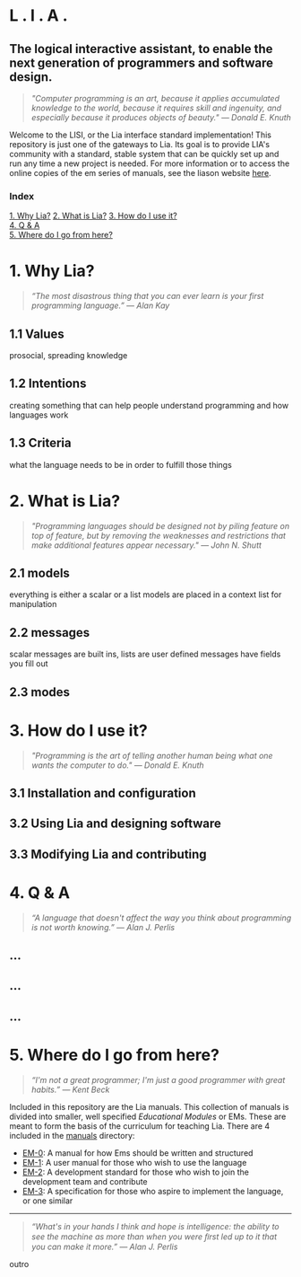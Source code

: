 # L . I . A .
## The logical interactive assistant, to enable the next generation of programmers and software design.
> *"Computer programming is an art, because it applies accumulated knowledge to the world,
because it requires skill and ingenuity, and especially because it produces objects of beauty." — Donald E. Knuth*

Welcome to the LISI, or the Lia interface standard implementation!
This repository is just one of the gateways to Lia.
Its goal is to provide LIA's community with a standard, stable system that can be quickly set up and run any time a new
project is needed. For more information or to access the online copies of the em series of manuals, see the liason website [here](https://liason.bearblog.dev).

### Index
[1. Why Lia?](#1-why-lia)
[2. What is Lia?](#2-what-is-lia)
[3. How do I use it?](#3-how-do-i-use-it)  
[4. Q & A](#4-q--a)  
[5. Where do I go from here?](#5-where-do-i-go-from-here)

# 1. Why Lia?
> *“The most disastrous thing that you can ever learn is your first programming language.” ― Alan Kay*

## 1.1 Values
prosocial, spreading knowledge
## 1.2 Intentions
creating something that can help people understand programming and how languages work
## 1.3 Criteria
what the language needs to be in order to fulfill those things

# 2. What is Lia?
> *"Programming languages should be designed not by piling feature on top of feature,
but by removing the weaknesses and restrictions that make additional features appear necessary." — John N. Shutt*

## 2.1 models
everything is either a scalar or a list
models are placed in a context list for manipulation
## 2.2 messages
scalar messages are built ins, lists are user defined
messages have fields you fill out
## 2.3 modes

# 3. How do I use it?
> *"Programming is the art of telling another human being what one wants the computer to do." — Donald E. Knuth*

## 3.1 Installation and configuration
## 3.2 Using Lia and designing software
## 3.3 Modifying Lia and contributing

# 4. Q & A
> *“A language that doesn't affect the way you think about programming is not worth knowing.” ― Alan J. Perlis*

## ...
## ...
## ...

# 5. Where do I go from here?
> *“I'm not a great programmer; I'm just a good programmer with great habits.” ― Kent Beck*

Included in this repository are the Lia manuals. This collection  of manuals is divided into smaller, well specified *Educational Modules* or EMs.
These are meant to form the basis of the curriculum for teaching Lia. There are 4 included in the [manuals](manuals) directory:
- [EM-0](manuals/em-0.md): A manual for how Ems should be written and structured
- [EM-1](manuals/em-1.md): A user manual for those who wish to use the language
- [EM-2](manuals/em-2.md): A development standard for those who wish to join the development team and contribute
- [EM-3](manuals/em-3.md): A specification for those who aspire to implement the language, or one similar

---

> *“What's in your hands I think and hope is intelligence: the ability to see the machine as
more than when you were ﬁrst led up to it that you can make it more.” ― Alan J. Perlis*

outro
